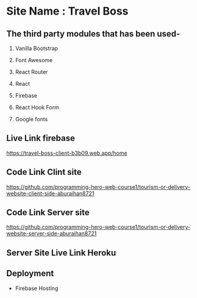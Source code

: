 # Site Name : Travel Boss

## The third party modules that has been used-

1. Vanilla Bootstrap

2. Font Awesome

3. React Router

4. React

5. Firebase

6. React Hook Form

7. Google fonts

## Live Link firebase

https://travel-boss-client-b3b09.web.app/home

## Code Link Clint site

https://github.com/programming-hero-web-course1/tourism-or-delivery-website-client-side-aburaihan8721


## Code Link Server site

https://github.com/programming-hero-web-course1/tourism-or-delivery-website-server-side-aburaihan8721


## Server Site Live Link Heroku

## Deployment

- Firebase Hosting
